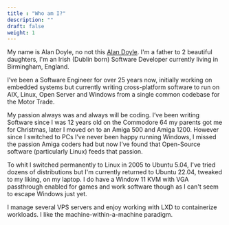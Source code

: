 ```yaml
---
title : "Who am I?"
description: ""
draft: false
weight: 1
---
```


My name is Alan Doyle, no not this [Alan Doyle](https://alandoyle.ca). I'm a father to 2 beautiful daughters, I'm an Irish (Dublin born) Software Developer currently living in Birmingham, England.

I’ve been a Software Engineer for over 25 years now, initially working on embedded systems but currently writing cross-platform software to run on AIX, Linux, Open Server and Windows from a single common codebase for the Motor Trade.

My passion always was and always will be coding. I’ve been writing Software since I was 12 years old on the Commodore 64 my parents got me for Christmas, later I moved on to an Amiga 500 and Amiga 1200. However since I switched to PCs I’ve never been happy running Windows, I missed the passion Amiga coders had but now I’ve found that Open-Source software (particularly Linux) feeds that passion. 

To whit I switched permanently to Linux in 2005 to Ubuntu 5.04, I've tried dozens of distributions but I'm currently returned to Ubuntu 22.04, tweaked to my liking, on my laptop. I do have a Window 11 KVM with VGA passthrough enabled for games and work software though as I can't seem to escape Windows just yet.

I manage several VPS servers and enjoy working with LXD to containerize workloads. I like the machine-within-a-machine paradigm.